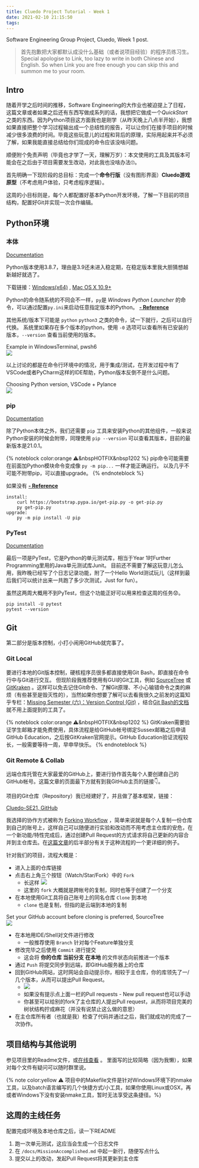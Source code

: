 ```yaml
---
title: Cluedo Project Tutorial - Week 1
date: 2021-02-10 21:15:50
tags:
---
```


Software Engineering Group Project, Cluedo, Week 1 post.
<!-- more -->


>首先抱歉把大家都默认成没什么基础（或者说项目经验）的程序员练习生。<br>Special apologise to Link, too lazy to write in both Chinese and English. So when Link you are free enough you can skip this and summon me to your room.



## Intro

随着开学之后时间的推移，Software Engineering的大作业也被迫提上了日程，这篇文章或者如果之后还有东西写做成系列的话，我想把它做成一个*QuickStart*之类的东西。因为Python项目这方面我也是刚学（从昨天晚上八点半开始），我想如果直接把整个学习过程输出成一个总结性的报告，可以让你们在接手项目的时候减少很多浪费的时间。毕竟这些玩意儿的过程和背后的原理，实际用起来并不必须了解，如果我能直接总结给你们现成的命令应该没啥问题。

顺便附个免责声明（毕竟也才学了一天，理解万岁）：本文使用的工具及其版本可能会在之后由于项目需要发生改动，对此我也没啥办法🙄。

首先明确一下现阶段的总目标：完成一个**命令行版**（没有图形界面）**Cluedo游戏原型**（不考虑用户体验，只考虑程序逻辑）。

这周的小目标则是，每个人都配置好基本Python开发环境，了解一下目前的项目结构，配置好Git并实现一次合作编辑。

## Python环境

### 本体

<a class="doc-link" href = "https://docs.python.org/3.8/">Documentation</a>

Python版本使用3.8.7，理由是3.9还未进入稳定期，在稳定版本里我大胆猜想越新越好就选了。

下载链接：[Windows(x64)](https://www.python.org/ftp/python/3.8.7/python-3.8.7-amd64.exe) , [Mac OS X 10.9+](https://www.python.org/ftp/python/3.8.7/python-3.8.7-macosx10.9.pkg)

Python的命令随系统的不同会不一样，`py`是 *Windows Python Launcher* 的命令，可以通过配置`py.ini`来启动任意指定版本的Python。 **[- Reference](https://stackoverflow.com/a/21257622)**

其他系统/版本下可能是 `python` `python3` 之类的命令，试一下就行，之后可以自行代换。
系统里如果存在多个版本的python，使用 `-0` 选项可以查看所有已安装的版本，`--version` 查看当前使用的版本。

<figcaption>Example in WindowsTerminal, pwsh6</figcaption> 
<a href = "python-cmd.jpg" target = "_blank"><img class = "primary" src = "python-cmd.jpg"/></a>  

以上讨论的都是在命令行环境中的情况，用于集成/测试，在开发过程中有了VSCode或者PyCharm这样的IDE帮助，Python版本反倒不是什么问题。

<figcaption>Choosing Python version, VSCode + Pylance</figcaption>
<a href = "vscode-pylance.png" target = "_blank"><img class="primary" src="vscode-pylance.png" /></a>

### pip

<a class="doc-link" href = "https://pip.pypa.io/en/stable/">Documentation</a>

除了Python本体之外，我们还需要 `pip` 工具来安装Python的其他组件，一般来说Python安装的时候会附带，同理使用 `pip --version` 可以查看其版本，目前的最新版本是21.0.1。

{% noteblock color:orange ⚠&nbspHOTFIX&nbsp1202 %}
pip命令可能需要在前面加Python模块命令变成像 `py -m pip...` 一样才能正确运行。
以及几乎不可能不附带pip，可以直接upgrade。
{% endnoteblock %}


如果没有 **[- Reference](https://pip.pypa.io/en/stable/installing/)**
```
install:
    curl https://bootstrap.pypa.io/get-pip.py -o get-pip.py
    py get-pip.py
upgrade:
    py -m pip install -U pip
```

### PyTest

<a class="doc-link" href = "https://docs.pytest.org/en/stable/">Documentation</a>

最后一项是PyTest，它是Python的单元测试库，相当于Year 1时Further Programming里用的Java单元测试库Junit。
目前还不需要了解这玩意儿怎么用，我昨晚已经写了个日志记录功能，附了一个Hello World测试玩儿（这样到最后我们可以统计出来一共跑了多少次测试，Just for fun）。

虽然这两周大概用不到PyTest，但这个功能正好可以用来检查这周的任务😟。

```
pip install -U pytest
pytest --version
```

## Git

第二部分是版本控制，小打小闹用GitHub就完事了。

### Git Local

要进行本地的Git版本控制，硬核程序员很多都直接使用Git Bash，即直接在命令行中与Git进行交互。
但现阶段我推荐使用有GUI的Git工具，例如 [SourceTree](https://www.sourcetreeapp.com/) 或 [GitKraken](https://www.gitkraken.com/) 。这样可以免去记住Git命令、了解Git原理、不小心输错命令之类的麻烦（有些甚至是毁灭性的），当然如果你想要了解可以去看我很久之前发的这篇知乎专栏：[Missing Semester (六)：Version Control (Git)](https://zhuanlan.zhihu.com/p/139820055) ，结合[Git Bash的文档](https://git-scm.com/doc)就不用上面提到的工具了。

{% noteblock color:orange ⚠&nbspHOTFIX&nbsp1202 %}
GitKraken需要验证学生邮箱才能免费使用，具体流程是给GitHub帐号绑定Sussex邮箱之后申请GitHub Education，之后按GitKraken官网提示。GitHub Education验证流程较长，一般需要等待一周，早申早快乐。
{% endnoteblock %}

### Git Remote & Collab

远端仓库托管在大家最爱的GitHub上，要进行协作首先每个人要创建自己的GitHub帐号。这篇文章的页面最下方就有到我GitHub主页的链接👇。

项目的Git仓库（Repository）我已经建好了，并且做了基本框架，链接：

<a class="doc-link" href = "https://github.com/fceek/Cluedo-SE21">Cluedo-SE21, GitHub</a>

我选择的协作方式被称为 [Forking Workflow](https://www.atlassian.com/git/tutorials/comparing-workflows/forking-workflow) ，简单来说就是每个人复制一份仓库到自己的账号上，这样自己可以随便进行实验和改动而不用考虑主仓库的安危，在一个新功能/特性完成后，通过创建Pull Request的方式请求将自己更新的内容合并到主仓库去。在[这篇文章](https://www.atlassian.com/git/tutorials/making-a-pull-request)的后半部分有关于这种流程的一个更详细的例子。

针对我们的项目，流程大概是：
- 进入上面的仓库链接
- 点击右上角三个按钮（Watch/Star/Fork）中的 `Fork`
  - 长这样 <img src="fork.jpg">
  - 这里的 `fork` 大概就是跨帐号的复制，同时也等于创建了一个分支
- 在本地使用Git工具将自己账号上的同名仓库 `Clone` 到本地
  - `clone` 也是复制，但指的是云端到本地的复制

<figcaption>Set your GitHub account before cloning is preferred, SourceTree</figcaption>
<a href = "sourcetree-remote-account.png" target = "_blank"><img class="primary" src="sourcetree-remote-account.png"/></a>

- 在本地用IDE/Shell对文件进行修改
  - 一般推荐使用 `Branch` 针对每个Feature单独分支
- 修改完毕之后使用 `Commit` 进行提交
  - 这会将 **你的仓库** **当前分支** **在本地** 的文件状态向前推进一个版本
- 通过 `Push` 将提交同步到远端，即GitHub服务器上的仓库
- 回到GitHub网站，这时网站会自动提示你，相较于主仓库，你的库领先了一/几个版本，从而可以提出Pull Request。
  - <img src="pull-request-auto.jpg">
  - 如果没有提示点上面一栏的Pull requests - New pull request也可以手动
  - 你甚至可以给别的fork了主仓库的人提出Pull request，从而将项目完美的树状结构拧成麻花（并没有说禁止这么做的意思）
- 在主仓库所有者（也就是我）检查了代码并通过之后，我们就成功的完成了一次协作。


## 项目结构与其他说明

参见项目里的Readme文件，或[在线查看](https://github.com/fceek/Cluedo-SE21/blob/master/README.md) 。
里面写的比较简略（因为我懒），如果对每个文件有疑问可以随时群里说。

{% note color:yellow ⚠&nbsp;项目中的Makefile文件是针对Windows环境下的nmake工具，以及batch语言编写的几个快捷方式/小工具，如果你使用Linux或OSX，再或者Windows下没有安装nmake工具，暂时无法享受这条捷径。%}


## 这周的主线任务

配置完成环境及本地仓库之后，读一下README

1. 跑一次单元测试，这应当会生成一个日志文件
2. 在 `/docs/MissionAccomplished.md` 中起一新行，随便写点什么
3. 提交以上的改动，发起Pull Request将其更新到主仓库